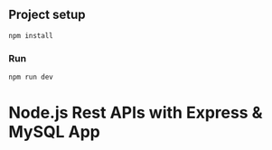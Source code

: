## Project setup

```
npm install
```

### Run

```
npm run dev
```

# Node.js Rest APIs with Express & MySQL App
